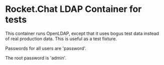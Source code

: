 # Rocket.Chat LDAP Container for tests

This container runs OpenLDAP, except that it uses bogus test data instead
of real production data. This is useful as a test fixture.

Passwords for all users are 'password'.

The root password is 'admin'.
